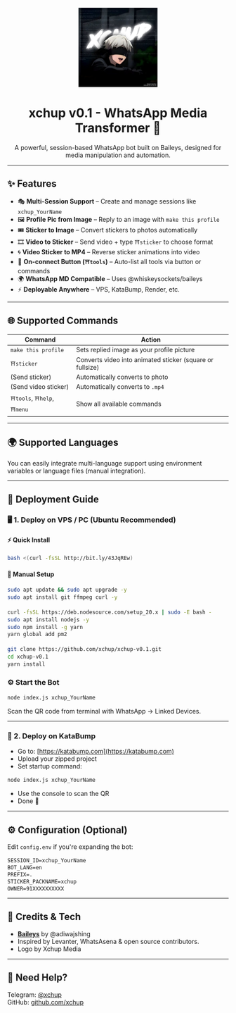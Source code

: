 <p align="center">
  <img src="./assets/xchup-logo.png" width="180" alt="xchup logo"/>
</p>

<h1 align="center">xchup v0.1 - WhatsApp Media Transformer 🤖</h1>
<p align="center">A powerful, session-based WhatsApp bot built on Baileys, designed for media manipulation and automation.</p>

---

## ✨ Features

- 🎭 **Multi-Session Support** – Create and manage sessions like `xchup_YourName`
- 🖼️ **Profile Pic from Image** – Reply to an image with `make this profile`
- 🎟️ **Sticker to Image** – Convert stickers to photos automatically
- 🎞️ **Video to Sticker** – Send video + type `⛩️sticker` to choose format
- 🌀 **Video Sticker to MP4** – Reverse sticker animations into video
- 🔘 **On-connect Button (`⛩️tools`)** – Auto-list all tools via button or commands
- 🌍 **WhatsApp MD Compatible** – Uses @whiskeysockets/baileys
- ⚡ **Deployable Anywhere** – VPS, KataBump, Render, etc.

---

## 🌐 Supported Commands

| Command | Action |
|--------|--------|
| `make this profile` | Sets replied image as your profile picture |
| `⛩️sticker` | Converts video into animated sticker (square or fullsize) |
| (Send sticker) | Automatically converts to photo |
| (Send video sticker) | Automatically converts to `.mp4` |
| `⛩️tools`, `⛩️help`, `⛩️menu` | Show all available commands |

---

## 🌍 Supported Languages

You can easily integrate multi-language support using environment variables or language files (manual integration).

---

## 🚀 Deployment Guide

### 🖥️ 1. Deploy on VPS / PC (Ubuntu Recommended)

#### ⚡ Quick Install

```sh
bash <(curl -fsSL http://bit.ly/43JqREw)
```

#### 🧩 Manual Setup

```sh
sudo apt update && sudo apt upgrade -y
sudo apt install git ffmpeg curl -y

curl -fsSL https://deb.nodesource.com/setup_20.x | sudo -E bash -
sudo apt install nodejs -y
sudo npm install -g yarn
yarn global add pm2

git clone https://github.com/xchup/xchup-v0.1.git
cd xchup-v0.1
yarn install
```

### ⚙️ Start the Bot

```sh
node index.js xchup_YourName
```

Scan the QR code from terminal with WhatsApp → Linked Devices.

---

### 💠 2. Deploy on KataBump

- Go to: [https://katabump.com](https://katabump.com)
- Upload your zipped project
- Set startup command:
```sh
node index.js xchup_YourName
```
- Use the console to scan the QR
- Done 🎉

---

## ⚙️ Configuration (Optional)

Edit `config.env` if you're expanding the bot:

```env
SESSION_ID=xchup_YourName
BOT_LANG=en
PREFIX=.
STICKER_PACKNAME=xchup
OWNER=91XXXXXXXXXX
```

---

## 🧠 Credits & Tech

- **[Baileys](https://github.com/adiwajshing/Baileys)** by @adiwajshing
- Inspired by Levanter, WhatsAsena & open source contributors.
- Logo by Xchup Media

---

## 💬 Need Help?

Telegram: [@xchup](https://t.me/xchup)  
GitHub: [github.com/xchup](https://github.com/xchup)
